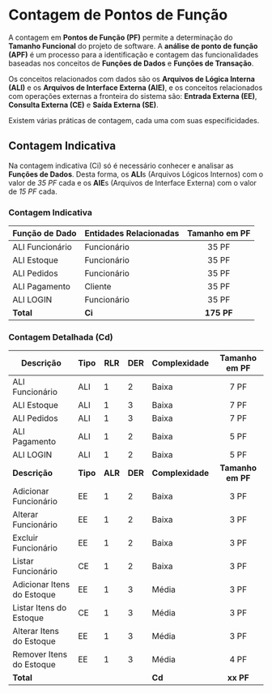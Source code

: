 # Contagem de Pontos de Função

A contagem em **Pontos de Função (PF)** permite a determinação do **Tamanho Funcional** do projeto de software.
A **análise de ponto de função (APF)** é um processo para a identificação e contagem das funcionalidades baseadas nos conceitos
de **Funções de Dados** e **Funções de Transação**.

Os conceitos relacionados com dados são os **Arquivos de Lógica Interna (ALI)** e os **Arquivos de Interface Externa (AIE)**,
e os conceitos relacionados com operações externas a fronteira do sistema são:
**Entrada Externa (EE)**, **Consulta Externa (CE)** e **Saída Externa (SE)**.

Existem várias práticas de contagem, cada uma com suas especificidades.

## Contagem Indicativa

Na contagem indicativa (Ci) só é necessário conhecer e analisar as **Funções de Dados**. Desta forma,
os **ALI**s (Arquivos Lógicos Internos) com o valor de _35 PF_ cada e os **AIE**s (Arquivos de Interface Externa) com o valor de _15 PF_ cada.

### Contagem Indicativa

| Função de Dado  | Entidades Relacionadas | Tamanho em PF |
| --------------- | ---------------------- | :-----------: |
| ALI Funcionário | Funcionário            |     35 PF     |
| ALI Estoque     | Funcionário            |     35 PF     |
| ALI Pedidos     | Funcionário            |     35 PF     |
| ALI Pagamento   | Cliente                |     35 PF     |
| ALI LOGIN       | Funcionário            |     35 PF     |
| **Total**       | **Ci**                 |  **175 PF**   |

### Contagem Detalhada (Cd)

| Descrição                  | Tipo     | RLR     | DER     | Complexidade     |   Tamanho em PF   |
| -------------------------- | -------- | ------- | ------- | ---------------- | :---------------: |
| ALI Funcionário            | ALI      | 1       | 2       | Baixa            |       7 PF        |
| ALI Estoque                | ALI      | 1       | 3       | Baixa            |       7 PF        |
| ALI Pedidos                | ALI      | 1       | 3       | Baixa            |       7 PF        |
| ALI Pagamento              | ALI      | 1       | 2       | Baixa            |       5 PF        |
| ALI LOGIN                  | ALI      | 1       | 2       | Baixa            |       5 PF        |
| **Descrição**              | **Tipo** | **ALR** | **DER** | **Complexidade** | **Tamanho em PF** |
| Adicionar Funcionário      | EE       | 1       | 2       | Baixa            |       3 PF        |
| Alterar Funcionário        | EE       | 1       | 2       | Baixa            |       3 PF        |
| Excluir Funcionário        | EE       | 1       | 2       | Baixa            |       3 PF        |
| Listar Funcionário         | CE       | 1       | 2       | Baixa            |       3 PF        |
| Adicionar Itens do Estoque | EE       | 1       | 3       | Média            |       3 PF        |
| Listar Itens do Estoque    | CE       | 1       | 3       | Média            |       3 PF        |
| Alterar Itens do Estoque   | EE       | 1       | 3       | Média            |       3 PF        |
| Remover Itens do Estoque   | EE       | 1       | 3       | Média            |       4 PF        |
| **Total**                  |          |         |         | **Cd**           |     **xx PF**     |
